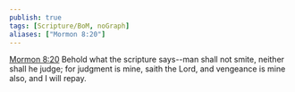 ```yaml
---
publish: true
tags: [Scripture/BoM, noGraph]
aliases: ["Mormon 8:20"]
---
```

[Mormon 8:20](https://churchofjesuschrist.org/study/scriptures/bofm/morm/8?lang=eng&id=p20#p20) Behold what the scripture says--man shall not smite, neither shall he judge; for judgment is mine, saith the Lord, and vengeance is mine also, and I will repay.
